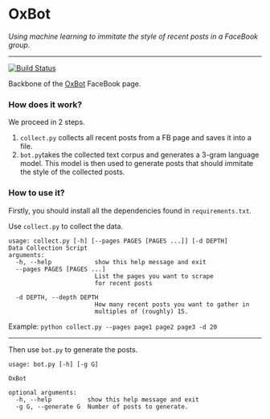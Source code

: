 # OxBot
_Using machine learning to immitate the style of recent posts in a FaceBook group._
____
[![Build Status](https://travis-ci.org/joemccann/dillinger.svg?branch=master)](https://travis-ci.org/joemccann/dillinger)

Backbone of the [OxBot](https://www.facebook.com/OxBot) FaceBook page.


### How does it work?
We proceed in 2 steps.

1. `collect.py` collects all recent posts from a FB page and saves it into a file.
2. `bot.py`takes the collected text corpus and generates a 3-gram language model. This model is then used to generate posts that should immitate the style of the collected posts.

### How to use it?

Firstly, you should install all the dependencies found in `requirements.txt`.

Use `collect.py` to collect the data. 
```
usage: collect.py [-h] [--pages PAGES [PAGES ...]] [-d DEPTH]
Data Collection Script
arguments:
  -h, --help            show this help message and exit
  --pages PAGES [PAGES ...]
                        List the pages you want to scrape
                        for recent posts
  
  -d DEPTH, --depth DEPTH
                        How many recent posts you want to gather in
                        multiples of (roughly) 15.
```
Example: ```python collect.py --pages page1 page2 page3 -d 20```
____
Then use `bot.py` to generate the posts.

```
usage: bot.py [-h] [-g G]

OxBot

optional arguments:
  -h, --help          show this help message and exit
  -g G, --generate G  Number of posts to generate.
```